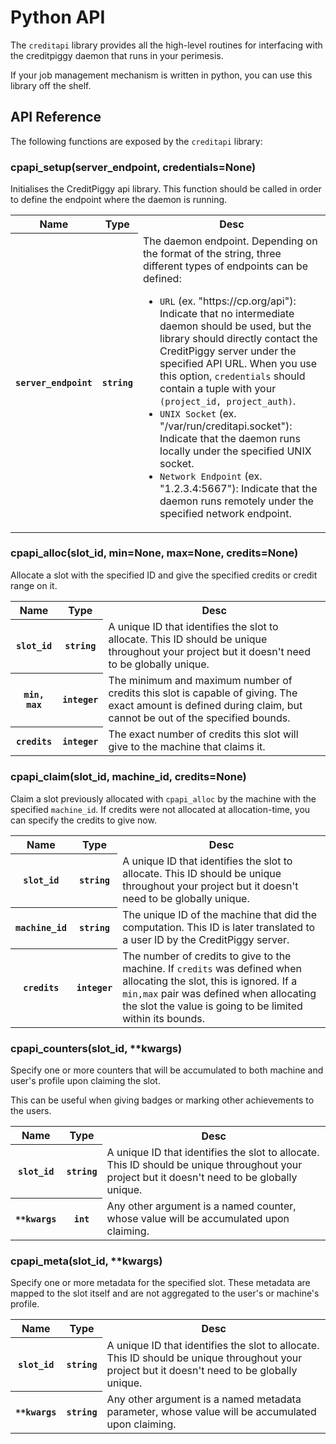 
# Python API

The `creditapi` library provides all the high-level routines for interfacing with the creditpiggy daemon that runs in your perimesis.

If your job management mechanism is written in python, you can use this library off the shelf.

## API Reference

The following functions are exposed by the `creditapi` library:

### cpapi_setup(server_endpoint, credentials=None)

Initialises the CreditPiggy api library. This function should be called in order to define the endpoint where the daemon is running.

<table>
    <tr>
        <th>Name</th>
        <th>Type</th>
        <th>Desc</th>
    </tr>
    <tr>
        <th><code>server_endpoint</code></th>
        <th><code>string</code></th>
        <td>
            The daemon endpoint. Depending on the format of the string, three different types of endpoints can be defined:
            <ul>
                <li><code>URL</code> (ex. "https://cp.org/api"): Indicate that no intermediate daemon should be used, but the library should directly contact the CreditPiggy server under the specified API URL. When you use this option, <code>credentials</code> should contain a tuple with your <code>(project_id, project_auth)</code>.</li>
                <li><code>UNIX Socket</code> (ex. "/var/run/creditapi.socket"): Indicate that the daemon runs locally under the specified UNIX socket.</li>
                <li><code>Network Endpoint</code> (ex. "1.2.3.4:5667"): Indicate that the daemon runs remotely under the specified network endpoint.</li>
            </ul>
        </td>
    </tr>
</table>

### cpapi_alloc(slot_id, min=None, max=None, credits=None)

Allocate a slot with the specified ID and give the specified credits or credit range on it.

<table>
    <tr>
        <th>Name</th>
        <th>Type</th>
        <th>Desc</th>
    </tr>
    <tr>
        <th><code>slot_id</code></th>
        <th><code>string</code></th>
        <td>
            A unique ID that identifies the slot to allocate. This ID should be unique throughout your project but it doesn't need to be globally unique.
        </td>
    </tr>
    <tr>
        <th><code>min, max</code></th>
        <th><code>integer</code></th>
        <td>
            The minimum and maximum number of credits this slot is capable of
            giving. The exact amount is defined during claim, but cannot be out of the specified bounds.
        </td>
    </tr>
    <tr>
        <th><code>credits</code></th>
        <th><code>integer</code></th>
        <td>
            The exact number of credits this slot will give to the machine that claims it.
        </td>
    </tr>
</table>

### cpapi_claim(slot_id, machine_id, credits=None)

Claim a slot previously allocated with `cpapi_alloc` by the machine with the specified `machine_id`. If credits were not allocated at allocation-time, you can specify the credits to give now. 

<table>
    <tr>
        <th>Name</th>
        <th>Type</th>
        <th>Desc</th>
    </tr>
    <tr>
        <th><code>slot_id</code></th>
        <th><code>string</code></th>
        <td>
            A unique ID that identifies the slot to allocate. This ID should be unique throughout your project but it doesn't need to be globally unique.
        </td>
    </tr>
    <tr>
        <th><code>machine_id</code></th>
        <th><code>string</code></th>
        <td>
            The unique ID of the machine that did the computation. This ID is later translated to a user ID by the CreditPiggy server.
        </td>
    </tr>
    <tr>
        <th><code>credits</code></th>
        <th><code>integer</code></th>
        <td>
            The number of credits to give to the machine. If <code>credits</code> was defined when allocating the slot, this is ignored. If a <code>min,max</code> pair was defined when allocating the slot the value is going to be limited within its bounds.  
        </td>
    </tr>
</table>

### cpapi_counters(slot_id, **kwargs)

Specify one or more counters that will be accumulated to both machine and user's profile upon claiming the slot. 

This can be useful when giving badges or marking other achievements to the users.

<table>
    <tr>
        <th>Name</th>
        <th>Type</th>
        <th>Desc</th>
    </tr>
    <tr>
        <th><code>slot_id</code></th>
        <th><code>string</code></th>
        <td>
            A unique ID that identifies the slot to allocate. This ID should be unique throughout your project but it doesn't need to be globally unique.
        </td>
    </tr>
    <tr>
        <th><code>**kwargs</code></th>
        <th><code>int</code></th>
        <td>
            Any other argument is a named counter, whose value will be accumulated upon claiming.
        </td>
    </tr>
</table>

### cpapi_meta(slot_id, **kwargs)

Specify one or more metadata for the specified slot. These metadata are mapped to the slot itself and are not aggregated to the user's or machine's profile. 

<table>
    <tr>
        <th>Name</th>
        <th>Type</th>
        <th>Desc</th>
    </tr>
    <tr>
        <th><code>slot_id</code></th>
        <th><code>string</code></th>
        <td>
            A unique ID that identifies the slot to allocate. This ID should be unique throughout your project but it doesn't need to be globally unique.
        </td>
    </tr>
    <tr>
        <th><code>**kwargs</code></th>
        <th><code>string</code></th>
        <td>
            Any other argument is a named metadata parameter, whose value will be accumulated upon claiming.
        </td>
    </tr>
</table>
